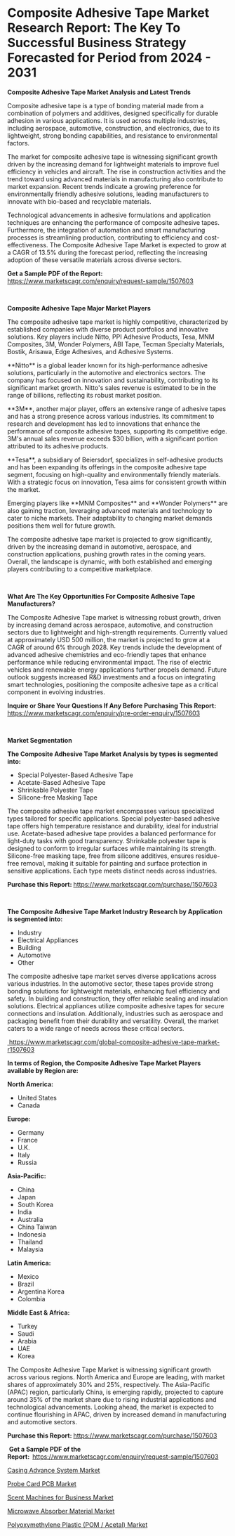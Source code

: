 <p><h1>Composite Adhesive Tape Market Research Report: The Key To Successful Business Strategy Forecasted for Period from 2024 - 2031</h1></p><p><strong>Composite Adhesive Tape Market Analysis and Latest Trends</strong></p>
<p><p>Composite adhesive tape is a type of bonding material made from a combination of polymers and additives, designed specifically for durable adhesion in various applications. It is used across multiple industries, including aerospace, automotive, construction, and electronics, due to its lightweight, strong bonding capabilities, and resistance to environmental factors.</p><p>The market for composite adhesive tape is witnessing significant growth driven by the increasing demand for lightweight materials to improve fuel efficiency in vehicles and aircraft. The rise in construction activities and the trend toward using advanced materials in manufacturing also contribute to market expansion. Recent trends indicate a growing preference for environmentally friendly adhesive solutions, leading manufacturers to innovate with bio-based and recyclable materials.</p><p>Technological advancements in adhesive formulations and application techniques are enhancing the performance of composite adhesive tapes. Furthermore, the integration of automation and smart manufacturing processes is streamlining production, contributing to efficiency and cost-effectiveness. The Composite Adhesive Tape Market is expected to grow at a CAGR of 13.5% during the forecast period, reflecting the increasing adoption of these versatile materials across diverse sectors.</p></p>
<p><strong>Get a Sample PDF of the Report:&nbsp;</strong> <a href="https://www.marketscagr.com/enquiry/request-sample/1507603">https://www.marketscagr.com/enquiry/request-sample/1507603</a></p>
<p>&nbsp;</p>
<p><strong>Composite Adhesive Tape Major Market Players</strong></p>
<p><p>The composite adhesive tape market is highly competitive, characterized by established companies with diverse product portfolios and innovative solutions. Key players include Nitto, PPI Adhesive Products, Tesa, MNM Composites, 3M, Wonder Polymers, ABI Tape, Tecman Specialty Materials, Bostik, Arisawa, Edge Adhesives, and Adhesive Systems.</p><p>**Nitto** is a global leader known for its high-performance adhesive solutions, particularly in the automotive and electronics sectors. The company has focused on innovation and sustainability, contributing to its significant market growth. Nitto's sales revenue is estimated to be in the range of billions, reflecting its robust market position.</p><p>**3M**, another major player, offers an extensive range of adhesive tapes and has a strong presence across various industries. Its commitment to research and development has led to innovations that enhance the performance of composite adhesive tapes, supporting its competitive edge. 3M's annual sales revenue exceeds $30 billion, with a significant portion attributed to its adhesive products.</p><p>**Tesa**, a subsidiary of Beiersdorf, specializes in self-adhesive products and has been expanding its offerings in the composite adhesive tape segment, focusing on high-quality and environmentally friendly materials. With a strategic focus on innovation, Tesa aims for consistent growth within the market.</p><p>Emerging players like **MNM Composites** and **Wonder Polymers** are also gaining traction, leveraging advanced materials and technology to cater to niche markets. Their adaptability to changing market demands positions them well for future growth.</p><p>The composite adhesive tape market is projected to grow significantly, driven by the increasing demand in automotive, aerospace, and construction applications, pushing growth rates in the coming years. Overall, the landscape is dynamic, with both established and emerging players contributing to a competitive marketplace.</p></p>
<p>&nbsp;</p>
<p><strong>What Are The Key Opportunities For Composite Adhesive Tape Manufacturers?</strong></p>
<p><p>The Composite Adhesive Tape market is witnessing robust growth, driven by increasing demand across aerospace, automotive, and construction sectors due to lightweight and high-strength requirements. Currently valued at approximately USD 500 million, the market is projected to grow at a CAGR of around 6% through 2028. Key trends include the development of advanced adhesive chemistries and eco-friendly tapes that enhance performance while reducing environmental impact. The rise of electric vehicles and renewable energy applications further propels demand. Future outlook suggests increased R&D investments and a focus on integrating smart technologies, positioning the composite adhesive tape as a critical component in evolving industries.</p></p>
<p><strong>Inquire or Share Your Questions If Any Before Purchasing This Report:</strong> <a href="https://www.marketscagr.com/enquiry/pre-order-enquiry/1507603">https://www.marketscagr.com/enquiry/pre-order-enquiry/1507603</a></p>
<p>&nbsp;</p>
<p><strong>Market Segmentation</strong></p>
<p><strong>The Composite Adhesive Tape Market Analysis by types is segmented into:</strong></p>
<p><ul><li>Special Polyester-Based Adhesive Tape</li><li>Acetate-Based Adhesive Tape</li><li>Shrinkable Polyester Tape</li><li>Silicone-free Masking Tape</li></ul></p>
<p><p>The composite adhesive tape market encompasses various specialized types tailored for specific applications. Special polyester-based adhesive tape offers high temperature resistance and durability, ideal for industrial use. Acetate-based adhesive tape provides a balanced performance for light-duty tasks with good transparency. Shrinkable polyester tape is designed to conform to irregular surfaces while maintaining its strength. Silicone-free masking tape, free from silicone additives, ensures residue-free removal, making it suitable for painting and surface protection in sensitive applications. Each type meets distinct needs across industries.</p></p>
<p><strong>Purchase this Report:&nbsp;</strong><a href="https://www.marketscagr.com/purchase/1507603">https://www.marketscagr.com/purchase/1507603</a></p>
<p>&nbsp;</p>
<p><strong>The Composite Adhesive Tape Market Industry Research by Application is segmented into:</strong></p>
<p><ul><li>Industry</li><li>Electrical Appliances</li><li>Building</li><li>Automotive</li><li>Other</li></ul></p>
<p><p>The composite adhesive tape market serves diverse applications across various industries. In the automotive sector, these tapes provide strong bonding solutions for lightweight materials, enhancing fuel efficiency and safety. In building and construction, they offer reliable sealing and insulation solutions. Electrical appliances utilize composite adhesive tapes for secure connections and insulation. Additionally, industries such as aerospace and packaging benefit from their durability and versatility. Overall, the market caters to a wide range of needs across these critical sectors.</p></p>
<p><a href="https://www.marketscagr.com/global-composite-adhesive-tape-market-r1507603">&nbsp;https://www.marketscagr.com/global-composite-adhesive-tape-market-r1507603</a></p>
<p><strong>In terms of Region, the Composite Adhesive Tape Market Players available by Region are:</strong></p>
<p>
    <p> <strong> North America: </strong>
        <ul>
            <li>United States</li>
            <li>Canada</li>
        </ul>
        </p> 
    <p> <strong> Europe: </strong>
        <ul>
            <li>Germany</li>
            <li>France</li>
            <li>U.K.</li>
            <li>Italy</li>
            <li>Russia</li>
        </ul>
        </p> 
    <p> <strong> Asia-Pacific: </strong>
        <ul>
            <li>China</li>
            <li>Japan</li>
            <li>South Korea</li>
            <li>India</li>
            <li>Australia</li>
            <li>China Taiwan</li>
            <li>Indonesia</li>
            <li>Thailand</li>
            <li>Malaysia</li>
        </ul>
        </p> 
    <p> <strong> Latin America: </strong>
        <ul>
            <li>Mexico</li>
            <li>Brazil</li>
            <li>Argentina Korea</li>
            <li>Colombia</li>
        </ul>
        </p> 
    <p> <strong> Middle East & Africa: </strong>
        <ul>
            <li>Turkey</li>
            <li>Saudi</li>
            <li>Arabia</li>
            <li>UAE</li>
            <li>Korea</li>
        </ul>
    </p>
    </p>
<p><p>The Composite Adhesive Tape Market is witnessing significant growth across various regions. North America and Europe are leading, with market shares of approximately 30% and 25%, respectively. The Asia-Pacific (APAC) region, particularly China, is emerging rapidly, projected to capture around 35% of the market share due to rising industrial applications and technological advancements. Looking ahead, the market is expected to continue flourishing in APAC, driven by increased demand in manufacturing and automotive sectors.</p></p>
<p><strong>Purchase this Report: </strong><a href="https://www.marketscagr.com/purchase/1507603">https://www.marketscagr.com/purchase/1507603</a></p>
<p>&nbsp;<strong>Get a Sample PDF of the Report:&nbsp;&nbsp;</strong><a href="https://www.marketscagr.com/enquiry/request-sample/1507603">https://www.marketscagr.com/enquiry/request-sample/1507603</a></p>
<p><strong></strong></p>
<p><p><a href="https://github.com/Krish2023na/Market-Research-Report-List-6/blob/main/casing-advance-system-market.md">Casing Advance System Market</a></p><p><a href="https://medium.com/@fty54g/probe-card-pcb-market-share-market-analysis-growth-trends-forecasts-for-period-from-13ce2b196af2?postPublishedType=repub">Probe Card PCB Market</a></p><p><a href="https://issuu.com/reportprime-2/docs/scent-machines-for-business-market-_969c21f8f24808">Scent Machines for Business Market</a></p><p><a href="https://issuu.com/reportprime-2/docs/microwave-absorber-material-market-_df211544b45d08">Microwave Absorber Material Market</a></p><p><a href="https://medium.com/@fty54g/polyoxymethylene-plastic-pom-acetal-market-trends-and-strategic-market-insights-2024-2031-2a6a3cc6148d">Polyoxymethylene Plastic (POM / Acetal) Market</a></p></p>